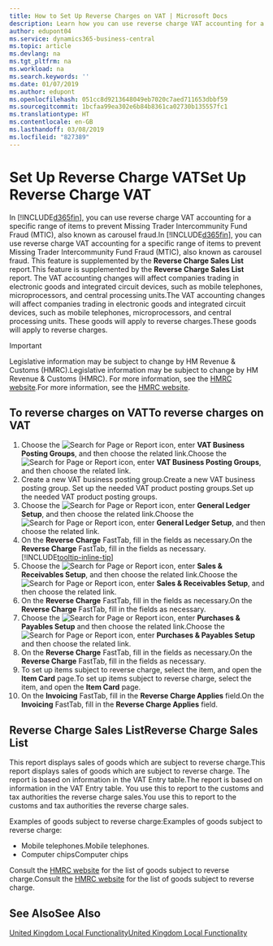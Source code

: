 ```yaml
---
title: How to Set Up Reverse Charges on VAT | Microsoft Docs
description: Learn how you can use reverse charge VAT accounting for a specific range of items to prevent Missing Trader Intercommunity Fund Fraud (MTIC).
author: edupont04
ms.service: dynamics365-business-central
ms.topic: article
ms.devlang: na
ms.tgt_pltfrm: na
ms.workload: na
ms.search.keywords: ''
ms.date: 01/07/2019
ms.author: edupont
ms.openlocfilehash: 051cc8d9213648049eb7020c7aed711653dbbf59
ms.sourcegitcommit: 1bcfaa99ea302e6b84b8361ca02730b135557fc1
ms.translationtype: HT
ms.contentlocale: en-GB
ms.lasthandoff: 03/08/2019
ms.locfileid: "827389"
---
```

# <a name="set-up-reverse-charge-vat"></a><span data-ttu-id="d7e40-103">Set Up Reverse Charge VAT</span><span class="sxs-lookup"><span data-stu-id="d7e40-103">Set Up Reverse Charge VAT</span></span>
<span data-ttu-id="d7e40-104">In [!INCLUDE[d365fin](../../includes/d365fin_md.md)], you can use reverse charge VAT accounting for a specific range of items to prevent Missing Trader Intercommunity Fund Fraud (MTIC), also known as carousel fraud.</span><span class="sxs-lookup"><span data-stu-id="d7e40-104">In [!INCLUDE[d365fin](../../includes/d365fin_md.md)], you can use reverse charge VAT accounting for a specific range of items to prevent Missing Trader Intercommunity Fund Fraud (MTIC), also known as carousel fraud.</span></span> <span data-ttu-id="d7e40-105">This feature is supplemented by the **Reverse Charge Sales List** report.</span><span class="sxs-lookup"><span data-stu-id="d7e40-105">This feature is supplemented by the **Reverse Charge Sales List** report.</span></span> <span data-ttu-id="d7e40-106">The VAT accounting changes will affect companies trading in electronic goods and integrated circuit devices, such as mobile telephones, microprocessors, and central processing units.</span><span class="sxs-lookup"><span data-stu-id="d7e40-106">The VAT accounting changes will affect companies trading in electronic goods and integrated circuit devices, such as mobile telephones, microprocessors, and central processing units.</span></span> <span data-ttu-id="d7e40-107">These goods will apply to reverse charges.</span><span class="sxs-lookup"><span data-stu-id="d7e40-107">These goods will apply to reverse charges.</span></span>

> [!IMPORTANT]  
>  <span data-ttu-id="d7e40-108">Legislative information may be subject to change by HM Revenue & Customs (HMRC).</span><span class="sxs-lookup"><span data-stu-id="d7e40-108">Legislative information may be subject to change by HM Revenue & Customs (HMRC).</span></span> <span data-ttu-id="d7e40-109">For more information, see the [HMRC website](https://www.hmrc.gov.uk/index.htm).</span><span class="sxs-lookup"><span data-stu-id="d7e40-109">For more information, see the [HMRC website](https://www.hmrc.gov.uk/index.htm).</span></span>  

## <a name="to-reverse-charges-on-vat"></a><span data-ttu-id="d7e40-110">To reverse charges on VAT</span><span class="sxs-lookup"><span data-stu-id="d7e40-110">To reverse charges on VAT</span></span>  

1.  <span data-ttu-id="d7e40-111">Choose the ![Search for Page or Report](../../media/ui-search/search_small.png "Search for Page or Report icon") icon, enter **VAT Business Posting Groups**, and then choose the related link.</span><span class="sxs-lookup"><span data-stu-id="d7e40-111">Choose the ![Search for Page or Report](../../media/ui-search/search_small.png "Search for Page or Report icon") icon, enter **VAT Business Posting Groups**, and then choose the related link.</span></span>  
2.  <span data-ttu-id="d7e40-112">Create a new VAT business posting group.</span><span class="sxs-lookup"><span data-stu-id="d7e40-112">Create a new VAT business posting group.</span></span> <span data-ttu-id="d7e40-113">Set up the needed VAT product posting groups.</span><span class="sxs-lookup"><span data-stu-id="d7e40-113">Set up the needed VAT product posting groups.</span></span>  
3.  <span data-ttu-id="d7e40-114">Choose the ![Search for Page or Report](../../media/ui-search/search_small.png "Search for Page or Report icon") icon, enter **General Ledger Setup**, and then choose the related link.</span><span class="sxs-lookup"><span data-stu-id="d7e40-114">Choose the ![Search for Page or Report](../../media/ui-search/search_small.png "Search for Page or Report icon") icon, enter **General Ledger Setup**, and then choose the related link.</span></span>  
4.  <span data-ttu-id="d7e40-115">On the **Reverse Charge** FastTab, fill in the fields as necessary.</span><span class="sxs-lookup"><span data-stu-id="d7e40-115">On the **Reverse Charge** FastTab, fill in the fields as necessary.</span></span> [!INCLUDE[tooltip-inline-tip](../../includes/tooltip-inline-tip_md.md)]  
5.  <span data-ttu-id="d7e40-116">Choose the ![Search for Page or Report](../../media/ui-search/search_small.png "Search for Page or Report icon") icon, enter **Sales & Receivables Setup**, and then choose the related link.</span><span class="sxs-lookup"><span data-stu-id="d7e40-116">Choose the ![Search for Page or Report](../../media/ui-search/search_small.png "Search for Page or Report icon") icon, enter **Sales & Receivables Setup**, and then choose the related link.</span></span>  
6.  <span data-ttu-id="d7e40-117">On the **Reverse Charge** FastTab, fill in the fields as necessary.</span><span class="sxs-lookup"><span data-stu-id="d7e40-117">On the **Reverse Charge** FastTab, fill in the fields as necessary.</span></span>
7.  <span data-ttu-id="d7e40-118">Choose the ![Search for Page or Report](../../media/ui-search/search_small.png "Search for Page or Report icon") icon, enter **Purchases & Payables Setup** and then choose the related link.</span><span class="sxs-lookup"><span data-stu-id="d7e40-118">Choose the ![Search for Page or Report](../../media/ui-search/search_small.png "Search for Page or Report icon") icon, enter **Purchases & Payables Setup** and then choose the related link.</span></span>  
6.  <span data-ttu-id="d7e40-119">On the **Reverse Charge** FastTab, fill in the fields as necessary.</span><span class="sxs-lookup"><span data-stu-id="d7e40-119">On the **Reverse Charge** FastTab, fill in the fields as necessary.</span></span>
9. <span data-ttu-id="d7e40-120">To set up items subject to reverse charge, select the item, and open the **Item Card** page.</span><span class="sxs-lookup"><span data-stu-id="d7e40-120">To set up items subject to reverse charge, select the item, and open the **Item Card** page.</span></span>  
10. <span data-ttu-id="d7e40-121">On the **Invoicing** FastTab, fill in the **Reverse Charge Applies** field.</span><span class="sxs-lookup"><span data-stu-id="d7e40-121">On the **Invoicing** FastTab, fill in the **Reverse Charge Applies** field.</span></span>  

## <a name="reverse-charge-sales-list"></a><span data-ttu-id="d7e40-122">Reverse Charge Sales List</span><span class="sxs-lookup"><span data-stu-id="d7e40-122">Reverse Charge Sales List</span></span>
<span data-ttu-id="d7e40-123">This report displays sales of goods which are subject to reverse charge.</span><span class="sxs-lookup"><span data-stu-id="d7e40-123">This report displays sales of goods which are subject to reverse charge.</span></span> <span data-ttu-id="d7e40-124">The report is based on information in the VAT Entry table.</span><span class="sxs-lookup"><span data-stu-id="d7e40-124">The report is based on information in the VAT Entry table.</span></span> <span data-ttu-id="d7e40-125">You use this to report to the customs and tax authorities the reverse charge sales.</span><span class="sxs-lookup"><span data-stu-id="d7e40-125">You use this to report to the customs and tax authorities the reverse charge sales.</span></span>  

<span data-ttu-id="d7e40-126">Examples of goods subject to reverse charge:</span><span class="sxs-lookup"><span data-stu-id="d7e40-126">Examples of goods subject to reverse charge:</span></span>  

-   <span data-ttu-id="d7e40-127">Mobile telephones.</span><span class="sxs-lookup"><span data-stu-id="d7e40-127">Mobile telephones.</span></span>  
-   <span data-ttu-id="d7e40-128">Computer chips</span><span class="sxs-lookup"><span data-stu-id="d7e40-128">Computer chips</span></span>  

<span data-ttu-id="d7e40-129">Consult the [HMRC website](http:\\www.hmrc.gov.uk) for the list of goods subject to reverse charge.</span><span class="sxs-lookup"><span data-stu-id="d7e40-129">Consult the [HMRC website](http:\\www.hmrc.gov.uk) for the list of goods subject to reverse charge.</span></span>  

## <a name="see-also"></a><span data-ttu-id="d7e40-130">See Also</span><span class="sxs-lookup"><span data-stu-id="d7e40-130">See Also</span></span>  
[<span data-ttu-id="d7e40-131">United Kingdom Local Functionality</span><span class="sxs-lookup"><span data-stu-id="d7e40-131">United Kingdom Local Functionality</span></span>](united-kingdom-local-functionality.md)  
